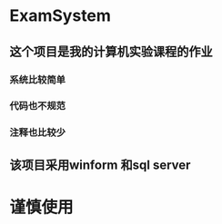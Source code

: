 # ExamSystem
## 这个项目是我的计算机实验课程的作业
### 系统比较简单
### 代码也不规范
### 注释也比较少
## 该项目采用winform 和sql server
# 谨慎使用
